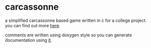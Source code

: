 # carcassonne
a simplified carcassonne based game written in c for a college project.  
you can find out more [here](file://./doc/tutorial_challenge.pdf).

comments are written using doxygen style so you can generate documentation using [it](https://www.stack.nl/~dimitri/doxygen/).

